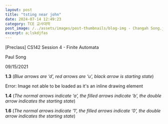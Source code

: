 ```yaml
---
layout: post
title: "tsting near john"
date: 2024-07-14 12:49:23
category: TCE 교사대학
post_image: /../assets/images/post-thumbnails/blog-img - Changah Song.jpg
excerpt: a;lskdjfas
---
```

  
[Preclass] CS142 Session 4 - Finite Automata

Paul Song

09/15/2021

**1.3** (*Blue arrows are ‘d’, red arrows are ‘u’, black arrow is starting state*)

Error: Image not able to be loaded as it's an inline drawing element

**1.4** (*The normal arrows indicate ‘a’, the filled arrows indicate ‘b’, the double arrow indicates the starting state*)

**1.6** (*The normal arrows indicate ‘1’, the filled arrows indicate ‘0’, the double arrow indicates the starting state*)


